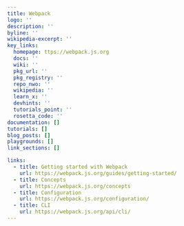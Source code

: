 ```yaml
---
title: Webpack
logo: ''
description: ''
byline: ''
wikipedia-excerpt: ''
key_links:
  homepage: ttps://webpack.js.org
  docs: ''
  wiki: ''
  pkg_url: ''
  pkg_registry: ''
  repo_nwo: ''
  wikipedia: ''
  learn_x: ''
  devhints: ''
  tutorials_point: ''
  rosetta_code: ''
documentation: []
tutorials: []
blog_posts: []
playgrounds: []
link_sections: []

links:
  - title: Getting started with Webpack
    url: https://webpack.js.org/guides/getting-started/
  - title: Concepts
    url: https://webpack.js.org/concepts
  - title: Configuration
    url: https://webpack.js.org/configuration/
  - title: CLI
    url: https://webpack.js.org/api/cli/
---
```


